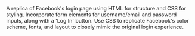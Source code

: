 A replica of Facebook's login page using HTML for structure and CSS for styling. Incorporate form elements for username/email and password inputs, along with a 'Log In' button. Use CSS to replicate Facebook's color scheme, fonts, and layout to closely mimic the original login experience.
